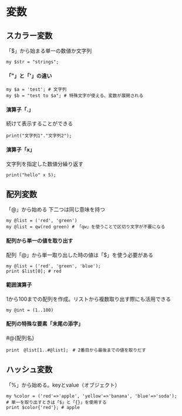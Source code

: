 # 変数

## スカラー変数
「$」から始まる単一の数値か文字列
```
my $str = "strings";
```

#### 「"」と「'」の違い
```
my $a = 'test'; # 文字列
my $b = "test to $a"; # 特殊文字が使える、変数が展開される
```

#### 演算子「.」
続けて表示することができる
```
print("文字列1"."文字列2"); 
```

#### 演算子「x」
文字列を指定した数値分繰り返す
```
print("hello" x 5);
```



## 配列変数
「@」から始める
下二つは同じ意味を持つ
```
my @list = ('red', 'green')
my @list = qw(red green) # 「qw」を使うことで区切り文字が不要になる
```
#### 配列から単一の値を取り出す
配列「@」から単一取り出した時の値は「$」を使う必要がある
```
my @list = ('red', 'green', 'blue');
print $list[0]; # red
```

#### 範囲演算子
1から100までの配列を作成。リストから複数取り出す際にも活用できる
```
my @int = (1..100) 
```

#### 配列の特殊な要素「末尾の添字」
#@{配列名}
```
print　@list[1..#@list];　# 2番目から最後までの値を取りだす
```



## ハッシュ変数
「%」から始める。keyとvalue（オブジェクト）
```
my %color = ('red'=>'apple', 'yellow'=>'banana', 'blue'=>'soda');
# 単一を取り出すときは「$」と「{}」を使用する
print $color{'red'}; # apple

